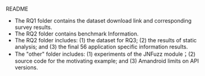 README

+ The RQ1 folder contains the dataset download link and corresponding survey results.
+ The RQ2 folder contains benchmark Information.
+ The RQ2 folder includes: (1) the dataset for RQ3; (2) the results of static analysis; and (3) the final 56 application specific information results.
+ The "other" folder includes:  (1) experiments of the JNFuzz module；(2) source code for the motivating example;  and (3) Amandroid limits on API versions.
